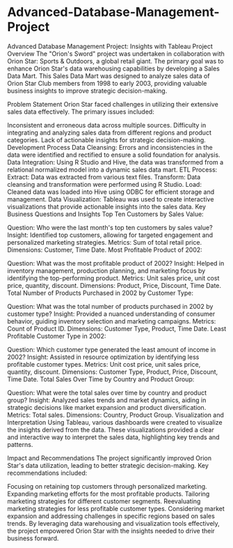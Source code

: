 # Advanced-Database-Management-Project
Advanced Database Management Project: Insights with Tableau
Project Overview
The "Orion's Sword" project was undertaken in collaboration with Orion Star: Sports & Outdoors, a global retail giant. The primary goal was to enhance Orion Star's data warehousing capabilities by developing a Sales Data Mart. This Sales Data Mart was designed to analyze sales data of Orion Star Club members from 1998 to early 2003, providing valuable business insights to improve strategic decision-making.

Problem Statement
Orion Star faced challenges in utilizing their extensive sales data effectively. The primary issues included:

Inconsistent and erroneous data across multiple sources.
Difficulty in integrating and analyzing sales data from different regions and product categories.
Lack of actionable insights for strategic decision-making.
Development Process
Data Cleansing: Errors and inconsistencies in the data were identified and rectified to ensure a solid foundation for analysis.
Data Integration: Using R Studio and Hive, the data was transformed from a relational normalized model into a dynamic sales data mart.
ETL Process:
Extract: Data was extracted from various text files.
Transform: Data cleansing and transformation were performed using R Studio.
Load: Cleaned data was loaded into Hive using ODBC for efficient storage and management.
Data Visualization: Tableau was used to create interactive visualizations that provide actionable insights into the sales data.
Key Business Questions and Insights
Top Ten Customers by Sales Value:

Question: Who were the last month's top ten customers by sales value?
Insight: Identified top customers, allowing for targeted engagement and personalized marketing strategies.
Metrics: Sum of total retail price.
Dimensions: Customer, Time Date.
Most Profitable Product of 2002:

Question: What was the most profitable product of 2002?
Insight: Helped in inventory management, production planning, and marketing focus by identifying the top-performing product.
Metrics: Unit sales price, unit cost price, quantity, discount.
Dimensions: Product, Price, Discount, Time Date.
Total Number of Products Purchased in 2002 by Customer Type:

Question: What was the total number of products purchased in 2002 by customer type?
Insight: Provided a nuanced understanding of consumer behavior, guiding inventory selection and marketing campaigns.
Metrics: Count of Product ID.
Dimensions: Customer Type, Product, Time Date.
Least Profitable Customer Type in 2002:

Question: Which customer type generated the least amount of income in 2002?
Insight: Assisted in resource optimization by identifying less profitable customer types.
Metrics: Unit cost price, unit sales price, quantity, discount.
Dimensions: Customer Type, Product, Price, Discount, Time Date.
Total Sales Over Time by Country and Product Group:

Question: What were the total sales over time by country and product group?
Insight: Analyzed sales trends and market dynamics, aiding in strategic decisions like market expansion and product diversification.
Metrics: Total sales.
Dimensions: Country, Product Group.
Visualization and Interpretation
Using Tableau, various dashboards were created to visualize the insights derived from the data. These visualizations provided a clear and interactive way to interpret the sales data, highlighting key trends and patterns.

Impact and Recommendations
The project significantly improved Orion Star's data utilization, leading to better strategic decision-making. Key recommendations included:

Focusing on retaining top customers through personalized marketing.
Expanding marketing efforts for the most profitable products.
Tailoring marketing strategies for different customer segments.
Reevaluating marketing strategies for less profitable customer types.
Considering market expansion and addressing challenges in specific regions based on sales trends.
By leveraging data warehousing and visualization tools effectively, the project empowered Orion Star with the insights needed to drive their business forward.
